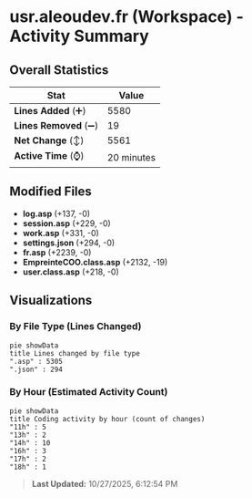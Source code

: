 # usr.aleoudev.fr (Workspace) - Activity Summary 

## Overall Statistics

| Stat                   | Value                                                             |
| ---------------------- | ----------------------------------------------------------------- |
| **Lines Added** (➕)   | 5580                                          |
| **Lines Removed** (➖) | 19                                        |
| **Net Change** (↕)    | 5561                |
| **Active Time** (⌚)   | 20 minutes |


## Modified Files
- **log.asp** (+137, -0)
- **session.asp** (+229, -0)
- **work.asp** (+331, -0)
- **settings.json** (+294, -0)
- **fr.asp** (+2239, -0)
- **EmpreinteCOO.class.asp** (+2132, -19)
- **user.class.asp** (+218, -0)

## Visualizations

### By File Type (Lines Changed)

```mermaid
pie showData
title Lines changed by file type
".asp" : 5305
".json" : 294
```

### By Hour (Estimated Activity Count)

```mermaid
pie showData
title Coding activity by hour (count of changes)
"11h" : 5
"13h" : 2
"14h" : 10
"16h" : 3
"17h" : 2
"18h" : 1
```


> **Last Updated:** 10/27/2025, 6:12:54 PM